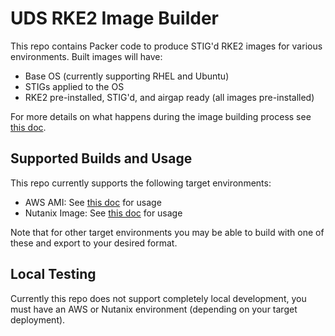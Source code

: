 # UDS RKE2 Image Builder

This repo contains Packer code to produce STIG'd RKE2 images for various environments. Built images will have:
- Base OS (currently supporting RHEL and Ubuntu)
- STIGs applied to the OS
- RKE2 pre-installed, STIG'd, and airgap ready (all images pre-installed)

For more details on what happens during the image building process see [this doc](./docs/builder-steps.md).

## Supported Builds and Usage

This repo currently supports the following target environments:
- AWS AMI: See [this doc](./packer/aws/README.md) for usage
- Nutanix Image: See [this doc](./packer/nutanix/README.md) for usage

Note that for other target environments you may be able to build with one of these and export to your desired format.

## Local Testing

Currently this repo does not support completely local development, you must have an AWS or Nutanix environment (depending on your target deployment).
